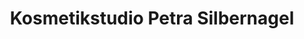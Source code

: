 ---
title: "Kosmetikstudio Petra Silbernagel"
url: /ludwigshafen-am-rhein/kosmetikstudio-petra-silbernagel/
shop: Kosmetik
---
